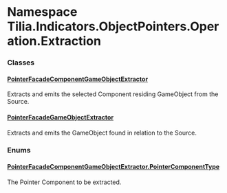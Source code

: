 # Namespace Tilia.Indicators.ObjectPointers.Operation.Extraction

### Classes

#### [PointerFacadeComponentGameObjectExtractor]

Extracts and emits the selected Component residing GameObject from the Source.

#### [PointerFacadeGameObjectExtractor]

Extracts and emits the GameObject found in relation to the Source.

### Enums

#### [PointerFacadeComponentGameObjectExtractor.PointerComponentType]

The Pointer Component to be extracted.

[PointerFacadeComponentGameObjectExtractor]: PointerFacadeComponentGameObjectExtractor.md
[PointerFacadeGameObjectExtractor]: PointerFacadeGameObjectExtractor.md
[PointerFacadeComponentGameObjectExtractor.PointerComponentType]: PointerFacadeComponentGameObjectExtractor.PointerComponentType.md